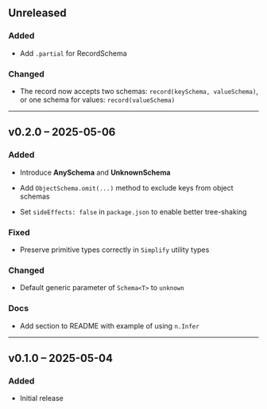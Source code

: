 ## Unreleased

### Added

- Add `.partial` for RecordSchema

### Changed

- The record now accepts two schemas: `record(keySchema, valueSchema)`, or one schema for values: `record(valueSchema)`


---


## v0.2.0 – 2025-05-06


### Added

- Introduce **AnySchema** and **UnknownSchema**

- Add `ObjectSchema.omit(...)` method to exclude keys from object schemas

- Set `sideEffects: false` in `package.json` to enable better tree-shaking

### Fixed

- Preserve primitive types correctly in `Simplify` utility types

### Changed

- Default generic parameter of `Schema<T>` to `unknown`

### Docs

- Add section to README with example of using `n.Infer`


---


## v0.1.0 – 2025-05-04


### Added

- Initial release
